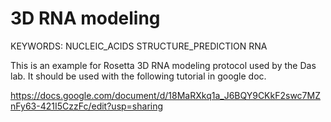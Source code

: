 3D RNA modeling
===============

KEYWORDS: NUCLEIC_ACIDS STRUCTURE_PREDICTION RNA

This is an example for Rosetta 3D RNA modeling protocol used by the Das lab.
It should be used with the following tutorial in google doc.

https://docs.google.com/document/d/18MaRXkq1a_J6BQY9CKkF2swc7MZnFy63-421I5CzzFc/edit?usp=sharing

